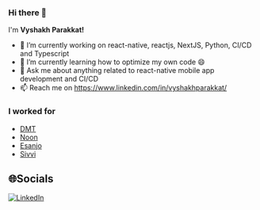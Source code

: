 ### Hi there 👋


I'm **Vyshakh Parakkat!** 

- 🔭 I’m currently working on react-native, reactjs, NextJS, Python, CI/CD and Typescript
- 🌱 I’m currently learning how to optimize my own code 😄
- 💬 Ask me about anything related to react-native mobile app development and CI/CD
- 📫 Reach me on https://www.linkedin.com/in/vyshakhparakkat/

### I worked for

- [DMT](https://www.dmt.gov.ae/en)
- [Noon](https://noon.com)
- [Esanjo](https://esanjo.com)
- [Sivvi](https://sivvi.com)

## 🌐Socials
[![LinkedIn](https://img.shields.io/badge/LinkedIn-%230077B5.svg?logo=linkedin&logoColor=white)](https://www.linkedin.com/in/vyshakhparakkat/) 

